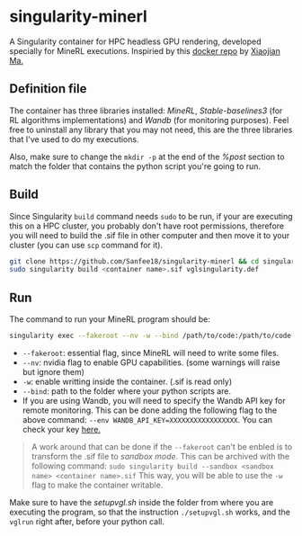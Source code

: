 # singularity-minerl
A Singularity container for HPC headless GPU rendering, developed specially for MineRL executions. Inspiried by this [docker repo](https://github.com/jeasinema/egl-docker) by [Xiaojian Ma.](https://github.com/jeasinema)

## Definition file
The container has three libraries installed: _MineRL_, _Stable-baselines3_ (for RL algorithms implementations) and _Wandb_ (for monitoring purposes). Feel free to uninstall any library that you may not need, this are the three libraries that I've used to do my executions.

Also, make sure to change the `mkdir -p` at the end of the _%post_ section to match the folder that contains the python script you're going to run.

## Build
Since Singularity `build` command needs `sudo` to be run, if your are executing this on a HPC cluster, you probably don't have root permissions, therefore you will need to build the .sif file in other computer and then move it to your cluster (you can use `scp` command for it).

```bash
git clone https://github.com/Sanfee18/singularity-minerl && cd singularity-minerl
sudo singularity build <container name>.sif vglsingularity.def
```

## Run
The command to run your MineRL program should be:
```bash
singularity exec --fakeroot --nv -w --bind /path/to/code:/path/to/code <container name>.sif ./setupvgl.sh vglrun /opt/conda/envs/minerl/bin/python /path/to/code/<script name>.py
```
- `--fakeroot`: essential flag, since MineRL will need to write some files.
- `--nv`: nvidia flag to enable GPU capabilities. (some warnings will raise but ignore them)
- `-w`: enable writting inside the container. (.sif is read only)
- `--bind`: path to the folder where your python scripts are.
- If you are using Wandb, you will need to specify the Wandb API key for remote monitoring. This can be done adding the following flag to the above command: `--env WANDB_API_KEY=XXXXXXXXXXXXXXXXX`. You can check your key [here.](https://wandb.ai/authorize)

> A work around that can be done if the `--fakeroot` can't be enbled is to transform the .sif file to _sandbox mode_. This can be archived with the following command:
> `sudo singularity build --sandbox <sandbox name> <container name>.sif`
> This way, you will be able to use the `-w` flag to make the container writable.

Make sure to have the _setupvgl.sh_ inside the folder from where you are executing the program, so that the instruction `./setupvgl.sh` works, and the `vglrun` right after, before your python call.
